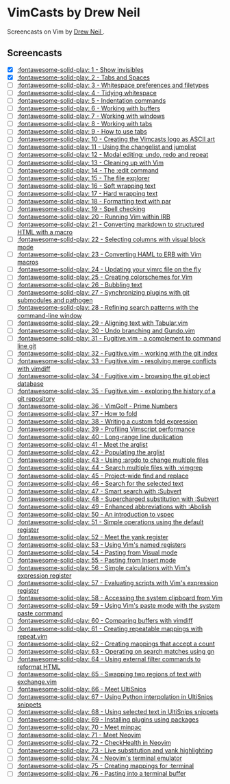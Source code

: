 VimCasts by Drew Neil
===

Screencasts on Vim by [ Drew Neil ](http://vimcasts.org/about/).

Screencasts
---

- [x] [:fontawesome-solid-play: 1 - Show invisibles](http://vimcasts.org/episodes/show-invisibles/)
- [x] [:fontawesome-solid-play: 2 - Tabs and Spaces](http://vimcasts.org/episodes/tabs-and-spaces/)
- [ ] [:fontawesome-solid-play: 3 - Whitespace preferences and filetypes](http://vimcasts.org/episodes/whitespace-preferences-and-filetypes/)
- [ ] [:fontawesome-solid-play: 4 - Tidying whitespace](http://vimcasts.org/episodes/tidying-whitespace/)
- [ ] [:fontawesome-solid-play: 5 - Indentation commands](http://vimcasts.org/episodes/indentation-commands/)
- [ ] [:fontawesome-solid-play: 6 - Working with buffers](http://vimcasts.org/episodes/working-with-buffers/)
- [ ] [:fontawesome-solid-play: 7 - Working with windows](http://vimcasts.org/episodes/working-with-windows/)
- [ ] [:fontawesome-solid-play: 8 - Working with tabs](http://vimcasts.org/episodes/working-with-tabs/)
- [ ] [:fontawesome-solid-play: 9 - How to use tabs](http://vimcasts.org/episodes/how-to-use-tabs/)
- [ ] [:fontawesome-solid-play: 10 - Creating the Vimcasts logo as ASCII art](http://vimcasts.org/episodes/creating-the-vimcasts-logo-as-ascii-art/)
- [ ] [:fontawesome-solid-play: 11 - Using the changelist and jumplist](http://vimcasts.org/episodes/using-the-changelist-and-jumplist/)
- [ ] [:fontawesome-solid-play: 12 - Modal editing: undo, redo and repeat](http://vimcasts.org/episodes/modal-editing-undo-redo-and-repeat/)
- [ ] [:fontawesome-solid-play: 13 - Cleaning up with Vim](http://vimcasts.org/episodes/cleaning-up-with-vim/)
- [ ] [:fontawesome-solid-play: 14 - The :edit command](http://vimcasts.org/episodes/the-edit-command/)
- [ ] [:fontawesome-solid-play: 15 - The file explorer](http://vimcasts.org/episodes/the-file-explorer/)
- [ ] [:fontawesome-solid-play: 16 - Soft wrapping text](http://vimcasts.org/episodes/soft-wrapping-text/)
- [ ] [:fontawesome-solid-play: 17 - Hard wrapping text](http://vimcasts.org/episodes/hard-wrapping-text/)
- [ ] [:fontawesome-solid-play: 18 - Formatting text with par](http://vimcasts.org/episodes/formatting-text-with-par/)
- [ ] [:fontawesome-solid-play: 19 - Spell checking](http://vimcasts.org/episodes/spell-checking/)
- [ ] [:fontawesome-solid-play: 20 - Running Vim within IRB](http://vimcasts.org/episodes/running-vim-within-irb/)
- [ ] [:fontawesome-solid-play: 21 - Converting markdown to structured HTML with a macro](http://vimcasts.org/episodes/converting-markdown-to-structured-html-with-a-macro/)
- [ ] [:fontawesome-solid-play: 22 - Selecting columns with visual block mode](http://vimcasts.org/episodes/selecting-columns-with-visual-block-mode/)
- [ ] [:fontawesome-solid-play: 23 - Converting HAML to ERB with Vim macros](http://vimcasts.org/episodes/converting-haml-to-erb-with-vim-macros/)
- [ ] [:fontawesome-solid-play: 24 - Updating your vimrc file on the fly](http://vimcasts.org/episodes/updating-your-vimrc-file-on-the-fly/)
- [ ] [:fontawesome-solid-play: 25 - Creating colorschemes for Vim](http://vimcasts.org/episodes/creating-colorschemes-for-vim/)
- [ ] [:fontawesome-solid-play: 26 - Bubbling text](http://vimcasts.org/episodes/bubbling-text/)
- [ ] [:fontawesome-solid-play: 27 - Synchronizing plugins with git submodules and pathogen](http://vimcasts.org/episodes/synchronizing-plugins-with-git-submodules-and-pathogen/)
- [ ] [:fontawesome-solid-play: 28 - Refining search patterns with the command-line window](http://vimcasts.org/episodes/refining-search-patterns-with-the-command-line-window/)
- [ ] [:fontawesome-solid-play: 29 - Aligning text with Tabular.vim](http://vimcasts.org/episodes/aligning-text-with-tabular-vim/)
- [ ] [:fontawesome-solid-play: 30 - Undo branching and Gundo.vim](http://vimcasts.org/episodes/undo-branching-and-gundo-vim/)
- [ ] [:fontawesome-solid-play: 31 - Fugitive.vim - a complement to command line git](http://vimcasts.org/episodes/fugitive-vim---a-complement-to-command-line-git/)
- [ ] [:fontawesome-solid-play: 32 - Fugitive.vim - working with the git index](http://vimcasts.org/episodes/fugitive-vim-working-with-the-git-index/)
- [ ] [:fontawesome-solid-play: 33 - Fugitive.vim - resolving merge conflicts with vimdiff](http://vimcasts.org/episodes/fugitive-vim-resolving-merge-conflicts-with-vimdiff/)
- [ ] [:fontawesome-solid-play: 34 - Fugitive.vim - browsing the git object database](http://vimcasts.org/episodes/fugitive-vim-browsing-the-git-object-database/)
- [ ] [:fontawesome-solid-play: 35 - Fugitive.vim - exploring the history of a git repository](http://vimcasts.org/episodes/fugitive-vim-exploring-the-history-of-a-git-repository/)
- [ ] [:fontawesome-solid-play: 36 - VimGolf - Prime Numbers](http://vimcasts.org/episodes/vimgolf-prime-numbers/)
- [ ] [:fontawesome-solid-play: 37 - How to fold](http://vimcasts.org/episodes/how-to-fold/)
- [ ] [:fontawesome-solid-play: 38 - Writing a custom fold expression](http://vimcasts.org/episodes/writing-a-custom-fold-expression/)
- [ ] [:fontawesome-solid-play: 39 - Profiling Vimscript performance](http://vimcasts.org/episodes/profiling-vimscript-performance/)
- [ ] [:fontawesome-solid-play: 40 - Long-range line duplication](http://vimcasts.org/episodes/long-range-line-duplication/)
- [ ] [:fontawesome-solid-play: 41 - Meet the arglist](http://vimcasts.org/episodes/meet-the-arglist/)
- [ ] [:fontawesome-solid-play: 42 - Populating the arglist](http://vimcasts.org/episodes/populating-the-arglist/)
- [ ] [:fontawesome-solid-play: 43 - Using :argdo to change multiple files](http://vimcasts.org/episodes/using-argdo-to-change-multiple-files/)
- [ ] [:fontawesome-solid-play: 44 - Search multiple files with :vimgrep](http://vimcasts.org/episodes/search-multiple-files-with-vimgrep/)
- [ ] [:fontawesome-solid-play: 45 - Project-wide find and replace](http://vimcasts.org/episodes/project-wide-find-and-replace/)
- [ ] [:fontawesome-solid-play: 46 - Search for the selected text](http://vimcasts.org/episodes/search-for-the-selected-text/)
- [ ] [:fontawesome-solid-play: 47 - Smart search with :Subvert](http://vimcasts.org/episodes/smart-search-with-subvert/)
- [ ] [:fontawesome-solid-play: 48 - Supercharged substitution with :Subvert](http://vimcasts.org/episodes/supercharged-substitution-with-subvert/)
- [ ] [:fontawesome-solid-play: 49 - Enhanced abbreviations with :Abolish](http://vimcasts.org/episodes/enhanced-abbreviations-with-abolish/)
- [ ] [:fontawesome-solid-play: 50 - An introduction to vspec](http://vimcasts.org/episodes/an-introduction-to-vspec/)
- [ ] [:fontawesome-solid-play: 51 - Simple operations using the default register](http://vimcasts.org/episodes/simple-operations-using-the-default-register/)
- [ ] [:fontawesome-solid-play: 52 - Meet the yank register](http://vimcasts.org/episodes/meet-the-yank-register/)
- [ ] [:fontawesome-solid-play: 53 - Using Vim's named registers](http://vimcasts.org/episodes/using-vims-named-registers/)
- [ ] [:fontawesome-solid-play: 54 - Pasting from Visual mode](http://vimcasts.org/episodes/pasting-from-visual-mode/)
- [ ] [:fontawesome-solid-play: 55 - Pasting from Insert mode](http://vimcasts.org/episodes/pasting-from-insert-mode/)
- [ ] [:fontawesome-solid-play: 56 - Simple calculations with Vim's expression register](http://vimcasts.org/episodes/simple-calculations-with-vims-expression-register/)
- [ ] [:fontawesome-solid-play: 57 - Evaluating scripts with Vim's expression register](http://vimcasts.org/episodes/evaluating-scripts-with-vims-expression-register/)
- [ ] [:fontawesome-solid-play: 58 - Accessing the system clipboard from Vim](http://vimcasts.org/episodes/accessing-the-system-clipboard-from-vim/)
- [ ] [:fontawesome-solid-play: 59 - Using Vim's paste mode with the system paste command](http://vimcasts.org/episodes/using-vims-paste-mode-with-the-system-paste-command/)
- [ ] [:fontawesome-solid-play: 60 - Comparing buffers with vimdiff](http://vimcasts.org/episodes/comparing-buffers-with-vimdiff/)
- [ ] [:fontawesome-solid-play: 61 - Creating repeatable mappings with repeat.vim](http://vimcasts.org/episodes/creating-repeatable-mappings-with-repeat-vim/)
- [ ] [:fontawesome-solid-play: 62 - Creating mappings that accept a count](http://vimcasts.org/episodes/creating-mappings-that-accept-a-count/)
- [ ] [:fontawesome-solid-play: 63 - Operating on search matches using gn](http://vimcasts.org/episodes/operating-on-search-matches-using-gn/)
- [ ] [:fontawesome-solid-play: 64 - Using external filter commands to reformat HTML](http://vimcasts.org/episodes/using-external-filter-commands-to-reformat-html/)
- [ ] [:fontawesome-solid-play: 65 - Swapping two regions of text with exchange.vim](http://vimcasts.org/episodes/swapping-two-regions-of-text-with-exchange-vim/)
- [ ] [:fontawesome-solid-play: 66 - Meet UltiSnips](http://vimcasts.org/episodes/meet-ultisnips/)
- [ ] [:fontawesome-solid-play: 67 - Using Python interpolation in UltiSnips snippets](http://vimcasts.org/episodes/ultisnips-python-interpolation/)
- [ ] [:fontawesome-solid-play: 68 - Using selected text in UltiSnips snippets](http://vimcasts.org/episodes/ultisnips-visual-placeholder/)
- [ ] [:fontawesome-solid-play: 69 - Installing plugins using packages](http://vimcasts.org/episodes/packages/)
- [ ] [:fontawesome-solid-play: 70 - Meet minpac](http://vimcasts.org/episodes/minpac/)
- [ ] [:fontawesome-solid-play: 71 - Meet Neovim](http://vimcasts.org/episodes/meet-neovim/)
- [ ] [:fontawesome-solid-play: 72 - CheckHealth in Neovim](http://vimcasts.org/episodes/neovim-checkhealth/)
- [ ] [:fontawesome-solid-play: 73 - Live substitution and yank highlighting](http://vimcasts.org/episodes/neovim-eyecandy/)
- [ ] [:fontawesome-solid-play: 74 - Neovim's terminal emulator](http://vimcasts.org/episodes/neovim-terminal/)
- [ ] [:fontawesome-solid-play: 75 - Creating mappings for :terminal](http://vimcasts.org/episodes/neovim-terminal-mappings/)
- [ ] [:fontawesome-solid-play: 76 - Pasting into a terminal buffer](http://vimcasts.org/episodes/neovim-terminal-paste/)
